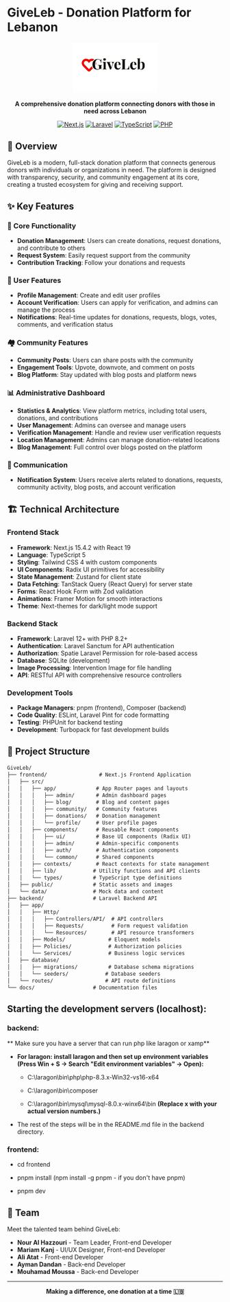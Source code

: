 # GiveLeb - Donation Platform for Lebanon

<div align="center">
  <img src="frontend/public/logoooo-removebg-preview.png" alt="GiveLeb Logo" width="200"/>
  
  **A comprehensive donation platform connecting donors with those in need across Lebanon**
  
  [![Next.js](https://img.shields.io/badge/Next.js-15.4.2-black)](https://nextjs.org/)
  [![Laravel](https://img.shields.io/badge/Laravel-12+-red)](https://laravel.com/)
  [![TypeScript](https://img.shields.io/badge/TypeScript-5-blue)](https://www.typescriptlang.org/)
  [![PHP](https://img.shields.io/badge/PHP-8.2+-purple)](https://www.php.net/)
</div>

## 🌟 Overview

GiveLeb is a modern, full-stack donation platform that connects generous donors with individuals or organizations in need. The platform is designed with transparency, security, and community engagement at its core, creating a trusted ecosystem for giving and receiving support.

## ✨ Key Features

### 🎯 Core Functionality
- **Donation Management**: Users can create donations, request donations, and contribute to others
- **Request System**: Easily request support from the community
- **Contribution Tracking**: Follow your donations and requests

### 👥 User Features
- **Profile Management**: Create and edit user profiles
- **Account Verification**: Users can apply for verification, and admins can manage the process
- **Notifications**: Real-time updates for donations, requests, blogs, votes, comments, and verification status

### 🏘️ Community Features
- **Community Posts**: Users can share posts with the community
- **Engagement Tools**: Upvote, downvote, and comment on posts
- **Blog Platform**: Stay updated with blog posts and platform news

### 📊 Administrative Dashboard
- **Statistics & Analytics**: View platform metrics, including total users, donations, and contributions
- **User Management**: Admins can oversee and manage users
- **Verification Management**: Handle and review user verification requests
- **Location Management**: Admins can manage donation-related locations
- **Blog Management**: Full control over blogs posted on the platform

### 🔔 Communication
- **Notification System**: Users receive alerts related to donations, requests, community activity, blog posts, and account verification

## 🏗️ Technical Architecture

### Frontend Stack
- **Framework**: Next.js 15.4.2 with React 19
- **Language**: TypeScript 5
- **Styling**: Tailwind CSS 4 with custom components
- **UI Components**: Radix UI primitives for accessibility
- **State Management**: Zustand for client state
- **Data Fetching**: TanStack Query (React Query) for server state
- **Forms**: React Hook Form with Zod validation
- **Animations**: Framer Motion for smooth interactions
- **Theme**: Next-themes for dark/light mode support

### Backend Stack
- **Framework**: Laravel 12+ with PHP 8.2+
- **Authentication**: Laravel Sanctum for API authentication
- **Authorization**: Spatie Laravel Permission for role-based access
- **Database**: SQLite (development)
- **Image Processing**: Intervention Image for file handling
- **API**: RESTful API with comprehensive resource controllers

### Development Tools
- **Package Managers**: pnpm (frontend), Composer (backend)
- **Code Quality**: ESLint, Laravel Pint for code formatting
- **Testing**: PHPUnit for backend testing
- **Development**: Turbopack for fast development builds

## 📁 Project Structure

```
GiveLeb/
├── frontend/                 # Next.js Frontend Application
│   ├── src/
│   │   ├── app/             # App Router pages and layouts
│   │   │   ├── admin/       # Admin dashboard pages
│   │   │   ├── blog/        # Blog and content pages
│   │   │   ├── community/   # Community features
│   │   │   ├── donations/   # Donation management
│   │   │   └── profile/     # User profile pages
│   │   ├── components/      # Reusable React components
│   │   │   ├── ui/          # Base UI components (Radix UI)
│   │   │   ├── admin/       # Admin-specific components
│   │   │   ├── auth/        # Authentication components
│   │   │   └── common/      # Shared components
│   │   ├── contexts/        # React contexts for state management
│   │   ├── lib/            # Utility functions and API clients
│   │   └── types/          # TypeScript type definitions
│   ├── public/             # Static assets and images
│   └── data/               # Mock data and content
├── backend/                # Laravel Backend API
│   ├── app/
│   │   ├── Http/
│   │   │   ├── Controllers/API/  # API controllers
│   │   │   ├── Requests/         # Form request validation
│   │   │   └── Resources/        # API resource transformers
│   │   ├── Models/              # Eloquent models
│   │   ├── Policies/            # Authorization policies
│   │   └── Services/            # Business logic services
│   ├── database/
│   │   ├── migrations/          # Database schema migrations
│   │   └── seeders/            # Database seeders
│   └── routes/                 # API route definitions
└── docs/                   # Documentation files
```

## Starting the development servers (localhost):

### backend:

** Make sure you have a server that can run php like laragon or xamp**

- **For laragon: install laragon and then set up environment variables (Press Win + S → Search "Edit environment variables" → Open):**
  
  - C:\laragon\bin\php\php-8.3.x-Win32-vs16-x64
    
  - C:\laragon\bin\composer
    
  - C:\laragon\bin\mysql\mysql-8.0.x-winx64\bin
    **(Replace x with your actual version numbers.)**
    
- The rest of the steps will be in the README.md file in the backend directory.
  

### frontend:

- cd frontend
  
- pnpm install (npm install -g pnpm - if you don't have pnpm)
  
- pnpm dev

## 👥 Team

Meet the talented team behind GiveLeb:

- **Nour Al Hazzouri** - Team Leader, Front-end Developer
- **Mariam Kanj** - UI/UX Designer, Front-end Developer  
- **Ali Atat** - Front-end Developer
- **Ayman Dandan** - Back-end Developer
- **Mouhamad Moussa** - Back-end Developer

---

<div align="center">
  <strong>Making a difference, one donation at a time 🇱🇧</strong>
</div>
